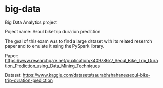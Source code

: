 # big-data
Big Data Analytics project

Poject name: Seoul bike trip duration prediction

The goal of this exam was to find a large dataset with its related research paper and to emulate it using the PySpark library. 

Paper: https://www.researchgate.net/publication/340978677_Seoul_Bike_Trip_Duration_Prediction_using_Data_Mining_Techniques

Dataset: https://www.kaggle.com/datasets/saurabhshahane/seoul-bike-trip-duration-prediction
